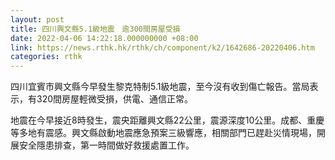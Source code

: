 ```yaml
---
layout: post
title: 四川興文縣5.1級地震　逾300間房屋受損
date: 2022-04-06 14:22:18.000000000 +08:00
link: https://news.rthk.hk/rthk/ch/component/k2/1642686-20220406.htm
categories: rthk
---
```


四川宜賓市興文縣今早發生黎克特制5.1級地震，至今沒有收到傷亡報告。當局表示，有320間房屋輕微受損，供電、通信正常。

地震在今早接近8時發生，震央距離興文縣22公里，震源深度10公里。成都、重慶等多地有震感。興文縣啟動地震應急預案三級響應，相關部門已趕赴災情現場，開展安全隱患排查，第一時間做好救援處置工作。
